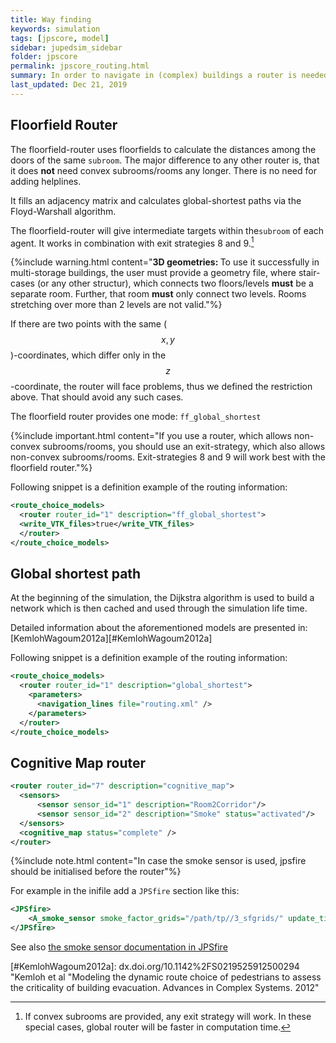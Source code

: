 ```yaml
---
title: Way finding
keywords: simulation
tags: [jpscore, model]
sidebar: jupedsim_sidebar
folder: jpscore
permalink: jpscore_routing.html
summary: In order to navigate in (complex) buildings a router is needed to assign pedestrians exits. Different algorithms are implemented and explained briefly in this page
last_updated: Dec 21, 2019
---
```



## Floorfield Router

The floorfield-router uses floorfields
to calculate the distances among the doors of the same `subroom`.
The major difference to any other router is, that it does __not__
need convex subrooms/rooms any longer. There is no need for adding
helplines.

It fills an adjacency matrix and calculates global-shortest paths via the
Floyd-Warshall algorithm.

The floorfield-router will give intermediate targets within the`subroom`
of each agent. It works in combination with exit strategies 8 and 9.[^str_8_9]


{%include warning.html  content="<strong>3D geometries:  </strong> To use it successfully in multi-storage buildings, the user must provide a geometry file, where stair-cases (or any other structur), which connects two floors/levels **must** be a separate room. Further, that room **must** only connect two levels. Rooms stretching over more than 2 levels are not valid."%}


If there are two points with the same ($$x, y$$)-coordinates, which differ
only in the $$z$$-coordinate, the router will face problems, thus we defined
the restriction above. That should avoid any such cases.

The floorfield router provides one mode: ```ff_global_shortest```


{%include important.html  content="If you use a router, which allows non-convex subrooms/rooms, you should use an exit-strategy,
which also allows non-convex subrooms/rooms. Exit-strategies 8 and 9 will work best with the floorfield router."%}


Following snippet is a definition example of the routing information:

```xml
<route_choice_models>
  <router router_id="1" description="ff_global_shortest">
  <write_VTK_files>true</write_VTK_files>
  </router>
</route_choice_models>
```

## Global shortest path

At the beginning of the simulation, the Dijkstra algorithm is used to
build a network which is then cached and used through the simulation
life time.

Detailed information about the aforementioned models
are presented in: [KemlohWagoum2012a][#KemlohWagoum2012a]

Following snippet is a definition example of the routing information:

```xml
<route_choice_models>
  <router router_id="1" description="global_shortest">
    <parameters>
      <navigation_lines file="routing.xml" />
    </parameters>
  </router>
</route_choice_models>
```

## Cognitive Map router

```xml
<router router_id="7" description="cognitive_map">
  <sensors>
      <sensor sensor_id="1" description="Room2Corridor"/>
      <sensor sensor_id="2" description="Smoke" status="activated"/>
  </sensors>
  <cognitive_map status="complete" />
</router>
```

{%include note.html content="In case the smoke sensor is used, jpsfire should be initialised before the router"%}

For example in the inifile add a `JPSfire` section like this:
```xml
<JPSfire>
    <A_smoke_sensor smoke_factor_grids="/path/tp//3_sfgrids/" update_time="10.0" final_time="100.0" />
</JPSfire>
```

See also [the smoke sensor documentation in JPSfire](jpscore_smoke_sensor)



[^str_8_9]: If convex subrooms are provided, any exit strategy will work.
      In these special cases, global router will be faster in computation time.


[#KemlohWagoum2012a]: dx.doi.org/10.1142%2FS0219525912500294 "Kemloh et al "Modeling the dynamic route choice of pedestrians to assess the criticality of building evacuation. Advances in Complex Systems. 2012"
